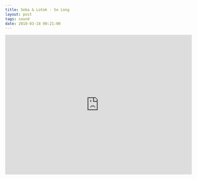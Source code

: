 ```yaml
---
title: Seba & Lotek - So Long
layout: post
tags: sound
date: 2010-03-18 00:21:00
---
```

<iframe width="603" height="452" src="https://www.youtube.com/embed/MhcqYxogdsU" frameborder="0" allowfullscreen="true"></iframe>
